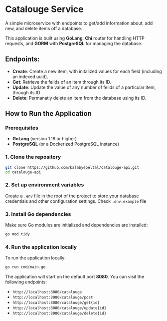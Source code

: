 

# Catalouge Service

A simple microservice with endpoints to get/add information about, add new, and delete items off a database.

This application is built using **GoLang**, **Chi** router for handling HTTP requests, and **GORM** with **PostgreSQL** for managing the database.

## Endpoints:
- **Create**: Create a new item, with initalized values for each field (including an indexed uuid).
- **Get**: Retrieve the feilds of an item through its ID.
- **Update**: Update the value of any number of feilds of a particular item, through its ID .
- **Delete**: Permanatly delete an item from the database using its ID.

## How to Run the Application

### Prerequisites
- **GoLang** (version 1.18 or higher)
- **PostgreSQL** (or a Dockerized PostgreSQL instance)

### 1. Clone the repository

```sh
git clone https://github.com/kalabyebeltal/catalouge-api.git
cd catalouge-api
```

### 2. Set up environment variables

Create a `.env` file in the root of the project to store your database credentials and other configuration settings. Check `.env.example` file

### 3. Install Go dependencies

Make sure Go modules are initialized and dependencies are installed:

```sh
go mod tidy
```

### 4. Run the application locally

To run the application locally:

```sh
go run cmd/main.go
```

The application will start on the default port **8080**. You can visit the following endpoints:

- `http://localhost:8080/catalouge`
- `http://localhost:8080/catalouge/post`
- `http://localhost:8080/catalouge/get{id}`
- `http://localhost:8080/catalouge/update{id}`
- `http://localhost:8080/catalouge/delete{id}`
